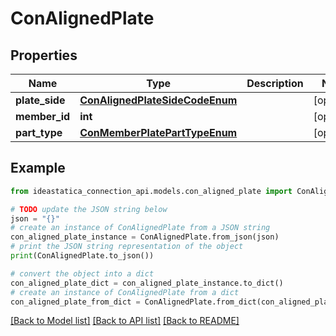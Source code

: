 # ConAlignedPlate


## Properties

Name | Type | Description | Notes
------------ | ------------- | ------------- | -------------
**plate_side** | [**ConAlignedPlateSideCodeEnum**](ConAlignedPlateSideCodeEnum.md) |  | [optional] 
**member_id** | **int** |  | [optional] 
**part_type** | [**ConMemberPlatePartTypeEnum**](ConMemberPlatePartTypeEnum.md) |  | [optional] 

## Example

```python
from ideastatica_connection_api.models.con_aligned_plate import ConAlignedPlate

# TODO update the JSON string below
json = "{}"
# create an instance of ConAlignedPlate from a JSON string
con_aligned_plate_instance = ConAlignedPlate.from_json(json)
# print the JSON string representation of the object
print(ConAlignedPlate.to_json())

# convert the object into a dict
con_aligned_plate_dict = con_aligned_plate_instance.to_dict()
# create an instance of ConAlignedPlate from a dict
con_aligned_plate_from_dict = ConAlignedPlate.from_dict(con_aligned_plate_dict)
```
[[Back to Model list]](../README.md#documentation-for-models) [[Back to API list]](../README.md#documentation-for-api-endpoints) [[Back to README]](../README.md)


